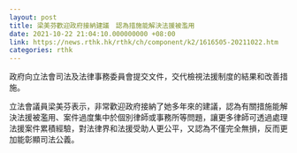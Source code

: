 ```yaml
---
layout: post
title: 梁美芬歡迎政府接納建議　認為措施能解決法援被濫用
date: 2021-10-22 21:04:10.000000000 +08:00
link: https://news.rthk.hk/rthk/ch/component/k2/1616505-20211022.htm
categories: rthk
---
```


政府向立法會司法及法律事務委員會提交文件，交代檢視法援制度的結果和改善措施。

立法會議員梁美芬表示，非常歡迎政府接納了她多年來的建議，認為有關措施能解決法援被濫用、案件過度集中於個別律師或事務所等問題，讓更多律師可透過處理法援案件累積經驗，對法律界和法援受助人更公平，又認為不僅完全無損，反而更加能彰顯司法公義。
